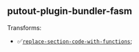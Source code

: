 ## putout-plugin-bundler-fasm

Transforms:

- ✅[`replace-section-code-with-functions`](https://putout.cloudcmd.io/#/gist/d921a3f8d8d5cbb74375e7249072f90b/5b89930d7d76e64104a670e0fbda8c76d3dfddd2);

